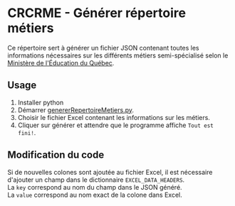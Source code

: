 # CRCRME - Générer répertoire métiers

Ce répertoire sert à générer un fichier JSON contenant toutes les informations nécessaires sur les différents métiers semi-spécialisé selon le [Ministère de l'Éducation du Québec](http://www1.education.gouv.qc.ca/sections/metiers/index.asp).

## Usage

1. Installer python
2. Démarrer [genererRepertoireMetiers.py](genererRepertoireMetiers.py).
3. Choisir le fichier Excel contenant les informations sur les métiers.
4. Cliquer sur générer et attendre que le programme affiche `Tout est fini!`.

## Modification du code

Si de nouvelles colones sont ajoutée au fichier Excel, il est nécessaire d'ajouter un champ dans le dictionnaire `EXCEL_DATA_HEADERS`.  
La `key` correspond au nom du champ dans le JSON généré.  
La `value` correspond au nom exact de la colone dans Excel.
